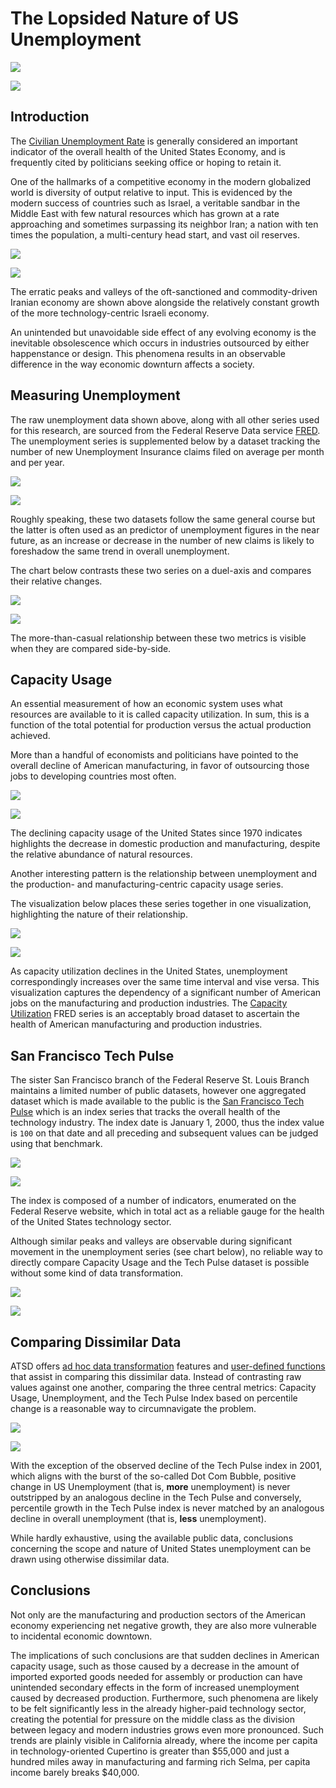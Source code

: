 # The Lopsided Nature of US Unemployment

![](./images/unemployment-1.png)

[![](./images/button-1.png)](https://trends.axibase.com/48731e05)

## Introduction

The [Civilian Unemployment Rate](https://fred.stlouisfed.org/series/UNRATE) is generally considered an important indicator of the overall health of the United States Economy, and is frequently cited by politicians seeking office or hoping to retain it.

One of the hallmarks of a competitive economy in the modern globalized world is diversity of output relative to input. This is evidenced by the modern success of countries such as Israel, a veritable sandbar in the Middle East with few natural resources which has grown at a rate approaching and sometimes surpassing its neighbor Iran; a nation with ten times the population, a multi-century head start, and vast oil reserves.

![](./images/israel-iran.png)

[![](./images/button-1.png)](https://apps.axibase.com/chartlab/607e5af9)

The erratic peaks and valleys of the oft-sanctioned and commodity-driven Iranian economy are shown above alongside the relatively constant growth of the more technology-centric Israeli economy.

An unintended but unavoidable side effect of any evolving economy is the inevitable obsolescence which occurs in industries outsourced by either happenstance or design. This phenomena results in an observable difference in the way economic downturn affects a society.

## Measuring Unemployment

The raw unemployment data shown above, along with all other series used for this research, are sourced from the Federal Reserve Data service [FRED](https://fred.stlouisfed.org/). The unemployment series is supplemented below by a dataset tracking the number of new Unemployment Insurance claims filed on average per month and per year.

![](./images/unemployment-2.png)

[![](./images/button-1.png)](https://trends.axibase.com/cdfbc613)

Roughly speaking, these two datasets follow the same general course but the latter is often used as an predictor of unemployment figures in the near future, as an increase or decrease in the number of new claims is likely to foreshadow the same trend in overall unemployment.

The chart below contrasts these two series on a duel-axis and compares their relative changes.

![](./images/unemployment-3.png)

[![](./images/button-1.png)](https://trends.axibase.com/50c23500)

The more-than-casual relationship between these two metrics is visible when they are compared side-by-side.

## Capacity Usage

An essential measurement of how an economic system uses what resources are available to it is called capacity utilization. In sum, this is a function of the total potential for production versus the actual production achieved.

More than a handful of economists and politicians have pointed to the overall decline of American manufacturing, in favor of outsourcing those jobs to developing countries most often.

![](./images/unemployment-6.png)

[![](./images/button-1.png)](https://trends.axibase.com/1ff084af)

The declining capacity usage of the United States since 1970 indicates highlights the decrease in domestic production and manufacturing, despite the relative abundance of natural resources.

Another interesting pattern is the relationship between unemployment and the production- and manufacturing-centric capacity usage series.

The visualization below places these series together in one visualization, highlighting the nature of their relationship.

![](./images/unemployment-7.png)

[![](./images/button-1.png)](https://trends.axibase.com/f02177d4)

As capacity utilization declines in the United States, unemployment correspondingly increases over the same time interval and vise versa. This visualization captures the dependency of a significant number of American jobs on the manufacturing and production industries. The [Capacity Utilization](https://fred.stlouisfed.org/series/TCU) FRED series is an acceptably broad dataset to ascertain the health of American manufacturing and production industries.

## San Francisco Tech Pulse

The sister San Francisco branch of the Federal Reserve St. Louis Branch maintains a limited number of public datasets, however one aggregated dataset which is made available to the public is the [San Francisco Tech Pulse](https://www.frbsf.org/economic-research/indicators-data/tech-pulse/) which is an index series that tracks the overall health of the technology industry. The index date is January 1, 2000, thus the index value is `100` on that date and all preceding and subsequent values can be judged using that benchmark.

![](./images/tech-pulse.png)

[![](./images/button-1.png)](https://apps.axibase.com/chartlab/ed476cfc)

The index is composed of a number of indicators, enumerated on the Federal Reserve website, which in total act as a reliable gauge for the health of the United States technology sector.

Although similar peaks and valleys are observable during significant movement in the unemployment series (see chart below), no reliable way to directly compare Capacity Usage and the Tech Pulse dataset is possible without some kind of data transformation.

![](./images/tech-pulse-1.png)

[![](./images/button-1.png)](https://apps.axibase.com/chartlab/fe09c176)

## Comparing Dissimilar Data

ATSD offers [ad hoc data transformation](https://github.com/axibase/charts/blob/master/syntax/functions.md) features and [user-defined functions](https://github.com/axibase/charts/blob/master/syntax/udf.md) that assist in comparing this dissimilar data. Instead of contrasting raw values against one another, comparing the three central metrics: Capacity Usage, Unemployment, and the Tech Pulse Index based on percentile change is a reasonable way to circumnavigate the problem.

![](./images/tech-pulse-3.png)

[![](./images/button-1.png)](https://apps.axibase.com/chartlab/cb49c0e6)

With the exception of the observed decline of the Tech Pulse index in 2001, which aligns with the burst of the so-called Dot Com Bubble, positive change in US Unemployment (that is, **more** unemployment) is never outstripped by an analogous decline in the Tech Pulse and conversely, percentile growth in the Tech Pulse index is never matched by an analogous decline in overall unemployment (that is, **less** unemployment).

While hardly exhaustive, using the available public data, conclusions concerning the scope and nature of United States unemployment can be drawn using otherwise dissimilar data.

## Conclusions

Not only are the manufacturing and production sectors of the American economy experiencing net negative growth, they are also more vulnerable to incidental economic downtown.

The implications of such conclusions are that sudden declines in American capacity usage, such as those caused by a decrease in the amount of imported exported goods needed for assembly or production can have unintended secondary effects in the form of increased unemployment caused by decreased production. Furthermore, such phenomena are likely to be felt significantly less in the already higher-paid technology sector, creating the potential for pressure on the middle class as the division between legacy and modern industries grows even more pronounced. Such trends are plainly visible in California already, where the income per capita in technology-oriented Cupertino is greater than $55,000 and just a hundred miles away in manufacturing and farming rich Selma, per capita income barely breaks $40,000.